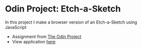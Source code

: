 # Odin Project: Etch-a-Sketch
In this project I make a browser version of an Etch-a-Sketch using JavaScript

- Assignment from [The Odin Project](https://www.theodinproject.com/courses/foundations/lessons/etch-a-sketch-project)
- View application [here](https://mathewkramsch.github.io/odin-etch-a-sketch/)

